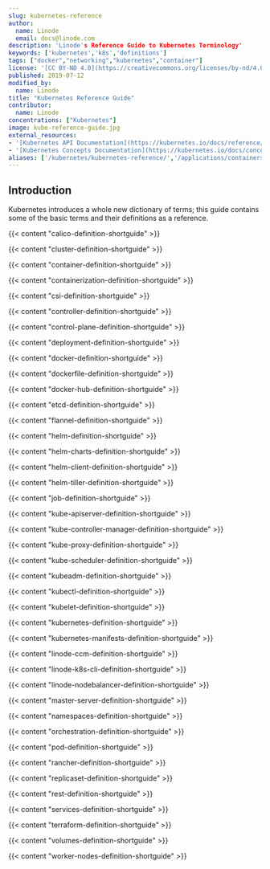 ```yaml
---
slug: kubernetes-reference
author:
  name: Linode
  email: docs@linode.com
description: 'Linode's Reference Guide to Kubernetes Terminology'
keywords: ['kubernetes','k8s','definitions']
tags: ["docker","networking","kubernetes","container"]
license: '[CC BY-ND 4.0](https://creativecommons.org/licenses/by-nd/4.0)'
published: 2019-07-12
modified_by:
  name: Linode
title: "Kubernetes Reference Guide"
contributor:
  name: Linode
concentrations: ["Kubernetes"]
image: kube-reference-guide.jpg
external_resources:
- '[Kubernetes API Documentation](https://kubernetes.io/docs/reference/generated/kubernetes-api/v1.17/)'
- '[Kubernetes Concepts Documentation](https://kubernetes.io/docs/concepts/)'
aliases: ['/kubernetes/kubernetes-reference/','/applications/containers/kubernetes-reference/','/applications/containers/kubernetes/kubernetes-reference/']
---
```


## Introduction
Kubernetes introduces a whole new dictionary of terms; this guide contains some of the basic terms and their definitions as a reference.

{{< content "calico-definition-shortguide" >}}

{{< content "cluster-definition-shortguide" >}}

{{< content "container-definition-shortguide" >}}

{{< content "containerization-definition-shortguide" >}}

{{< content "csi-definition-shortguide" >}}

{{< content "controller-definition-shortguide" >}}

{{< content "control-plane-definition-shortguide" >}}

{{< content "deployment-definition-shortguide" >}}

{{< content "docker-definition-shortguide" >}}

{{< content "dockerfile-definition-shortguide" >}}

{{< content "docker-hub-definition-shortguide" >}}

{{< content "etcd-definition-shortguide" >}}

{{< content "flannel-definition-shortguide" >}}

{{< content "helm-definition-shortguide" >}}

{{< content "helm-charts-definition-shortguide" >}}

{{< content "helm-client-definition-shortguide" >}}

{{< content "helm-tiller-definition-shortguide" >}}

{{< content "job-definition-shortguide" >}}

{{< content "kube-apiserver-definition-shortguide" >}}

{{< content "kube-controller-manager-definition-shortguide" >}}

{{< content "kube-proxy-definition-shortguide" >}}

{{< content "kube-scheduler-definition-shortguide" >}}

{{< content "kubeadm-definition-shortguide" >}}

{{< content "kubectl-definition-shortguide" >}}

{{< content "kubelet-definition-shortguide" >}}

{{< content "kubernetes-definition-shortguide" >}}

{{< content "kubernetes-manifests-definition-shortguide" >}}

{{< content "linode-ccm-definition-shortguide" >}}

{{< content "linode-k8s-cli-definition-shortguide" >}}

{{< content "linode-nodebalancer-definition-shortguide" >}}

{{< content "master-server-definition-shortguide" >}}

{{< content "namespaces-definition-shortguide" >}}

{{< content "orchestration-definition-shortguide" >}}

{{< content "pod-definition-shortguide" >}}

{{< content "rancher-definition-shortguide" >}}

{{< content "replicaset-definition-shortguide" >}}

{{< content "rest-definition-shortguide" >}}

{{< content "services-definition-shortguide" >}}

{{< content "terraform-definition-shortguide" >}}

{{< content "volumes-definition-shortguide" >}}

{{< content "worker-nodes-definition-shortguide" >}}
